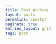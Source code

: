 ```yaml
---
title: Post Archive
layout: posts
permalink: /posts/
paginate: true
entries_layout: grid
tags: post
---
```

